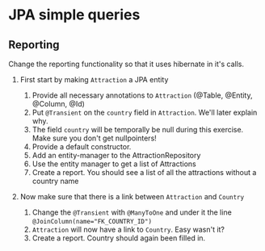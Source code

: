 # JPA simple queries

## Reporting
Change the reporting functionality so that it uses hibernate in it's calls.
1. First start by making `Attraction` a JPA entity
    1. Provide all necessary annotations to `Attraction` (@Table, @Entity, @Column, @Id)
    1. Put `@Transient` on the `country` field in `Attraction`. We'll later explain why.
    1. The field `country` will be temporally be null during this exercise. Make sure you don't get nullpointers! 
    1. Provide a default constructor.
    1. Add an entity-manager to the AttractionRepository
    1. Use the entity manager to get a list of Attractions
    1. Create a report. You should see a list of all the attractions without a country name
    
1. Now make sure that there is a link between `Attraction` and `Country`
    1. Change the `@Transient` with `@ManyToOne` and under it the line `@JoinColumn(name="FK_COUNTRY_ID")`
    1. `Attraction` will now have a link to `Country`. Easy wasn't it?
    1. Create a report. Country should again been filled in.